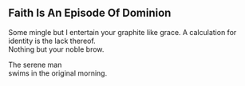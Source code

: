 Faith Is An Episode Of Dominion
-------------------------------
Some mingle but I entertain your graphite like grace. A calculation for identity is the lack thereof.  
Nothing but your noble brow.  
  
The serene man  
swims in the original morning.  
